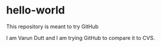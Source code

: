 # hello-world
This repository is meant to try GitHub

I am Varun Dutt and I am trying GitHub to compare it to CVS.
